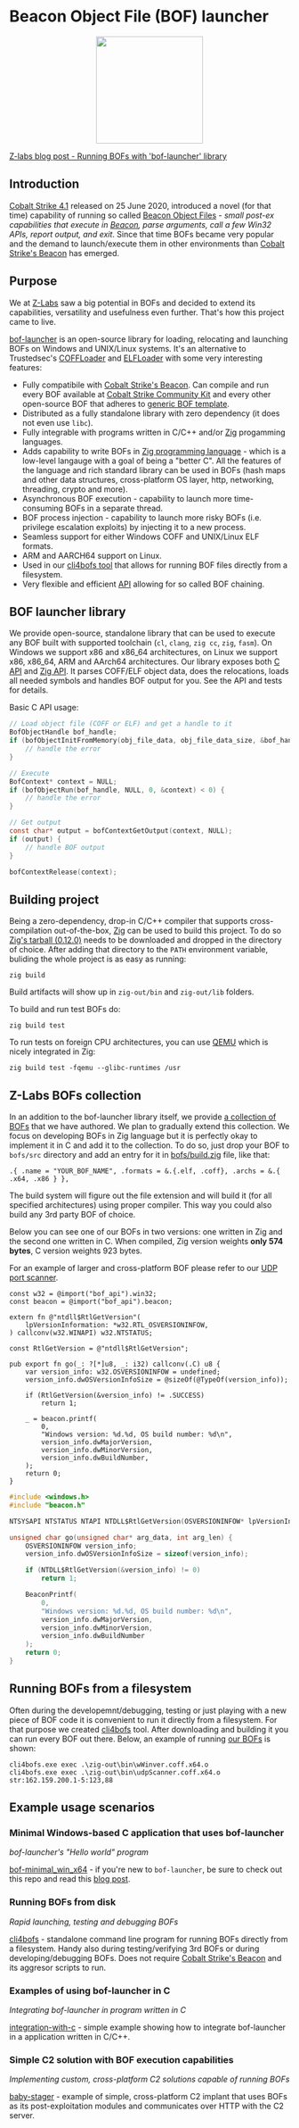 # Beacon Object File (BOF) launcher

<p align="center">
  <img src="https://github.com/The-Z-Labs/bof-launcher/assets/4785347/990ad1fb-c35b-48cf-a0db-aed3c825d149" width="192" height="192" />
</p>

[Z-labs blog post - Running BOFs with 'bof-launcher' library](https://blog.z-labs.eu/2024/02/08/bof-launcher.html)

## Introduction

[Cobalt Strike 4.1](https://www.cobaltstrike.com/blog/cobalt-strike-4-1-the-mark-of-injection/) released on 25 June 2020, introduced a novel (for that time) capability of running so called [Beacon Object Files](https://hstechdocs.helpsystems.com/manuals/cobaltstrike/current/userguide/content/topics/beacon-object-files_main.htm) - *small post-ex capabilities that execute in [Beacon](https://www.cobaltstrike.com/), parse arguments, call a few Win32 APIs, report output, and exit*. Since that time BOFs became very popular and the demand to launch/execute them in other environments than [Cobalt Strike's Beacon](https://www.cobaltstrike.com/) has emerged.

## Purpose

We at [Z-Labs](https://z-labs.eu) saw a big potential in BOFs and decided to extend its capabilities, versatility and usefulness even further. That's how this project came to live.

[bof-launcher](bof-launcher/src/bof_launcher_api.h) is an open-source library for loading, relocating and launching BOFs on Windows and UNIX/Linux systems. It's an alternative to Trustedsec's [COFFLoader](https://github.com/trustedsec/COFFLoader) and [ELFLoader](https://github.com/trustedsec/ELFLoader) with some very interesting features:

- Fully compatibile with [Cobalt Strike's Beacon](https://www.cobaltstrike.com/). Can compile and run every BOF available at [Cobalt Strike Community Kit](https://cobalt-strike.github.io/community_kit/) and every other open-source BOF that adheres to [generic BOF template](https://github.com/Cobalt-Strike/bof_template).
- Distributed as a fully standalone library with zero dependency (it does not even use `libc`).
- Fully integrable with programs written in C/C++ and/or [Zig](https://ziglang.org/) progamming languages.
- Adds capability to write BOFs in [Zig programming language](https://ziglang.org/) - which is a low-level langauge with a goal of being a "better C". All the features of the language and rich standard library can be used in BOFs (hash maps and other data structures, cross-platform OS layer, http, networking, threading, crypto and more).
- Asynchronous BOF execution - capability to launch more time-consuming BOFs in a separate thread.
- BOF process injection - capability to launch more risky BOFs (i.e. privilege escalation exploits) by injecting it to a new process.
- Seamless support for either Windows COFF and UNIX/Linux ELF formats.
- ARM and AARCH64 support on Linux.
- Used in our [cli4bofs tool](https://github.com/The-Z-Labs/cli4bofs) that allows for running BOF files directly from a filesystem.
- Very flexible and efficient [API](bof-launcher/src/bof_launcher_api.h) allowing for so called BOF chaining.

## BOF launcher library

We provide open-source, standalone library that can be used to execute any BOF built with supported toolchain (`cl`, `clang`, `zig cc`, `zig`, `fasm`). On Windows we support x86 and x86_64 architectures, on Linux we support x86, x86_64, ARM and AArch64 architectures. Our library exposes both [C API](bof-launcher/src/bof_launcher_api.h) and [Zig API](bof-launcher/src/bof_launcher_api.zig). It parses COFF/ELF object data, does the relocations, loads all needed symbols and handles BOF output for you. See the API and tests for details.

Basic C API usage:
```c
// Load object file (COFF or ELF) and get a handle to it
BofObjectHandle bof_handle;
if (bofObjectInitFromMemory(obj_file_data, obj_file_data_size, &bof_handle) < 0) {
    // handle the error
}

// Execute
BofContext* context = NULL;
if (bofObjectRun(bof_handle, NULL, 0, &context) < 0) {
    // handle the error
}

// Get output
const char* output = bofContextGetOutput(context, NULL);
if (output) {
    // handle BOF output
}

bofContextRelease(context);
```

## Building project

Being a zero-dependency, drop-in C/C++ compiler that supports cross-compilation out-of-the-box, [Zig](https://ziglang.org/) can be used to build this project. To do so [Zig's tarball (0.12.0)](https://ziglang.org/download/#release-0.12.0) needs to be downloaded and dropped in the directory of choice. After adding that directory to the `PATH` environment variable, buliding the whole project is as easy as running:

    zig build

Build artifacts will show up in `zig-out/bin` and `zig-out/lib` folders.

To build and run test BOFs do:

    zig build test

To run tests on foreign CPU architectures, you can use [QEMU](https://www.qemu.org/) which is nicely integrated in Zig:

    zig build test -fqemu --glibc-runtimes /usr

## Z-Labs BOFs collection

In an addition to the bof-launcher library itself, we provide [a collection of BOFs](bofs/) that we have authored. We plan to gradually extend this collection. We focus on developing BOFs in Zig language but it is perfectly okay to implement it in C and add it to the collection. To do so, just drop your BOF to `bofs/src` directory and add an entry for it in [bofs/build.zig](https://github.com/The-Z-Labs/bof-launcher/blob/main/bofs/build.zig) file, like that:

    .{ .name = "YOUR_BOF_NAME", .formats = &.{.elf, .coff}, .archs = &.{ .x64, .x86 } },
    
The build system will figure out the file extension and will build it (for all specified architectures) using proper compiler. This way you could also build any 3rd party BOF of choice.

Below you can see one of our BOFs in two versions: one written in Zig and the second one written in C. When compiled, Zig version weights **only 574 bytes**, C version weights 923 bytes.

For an example of larger and cross-platform BOF please refer to our [UDP port scanner](bofs/src/udpScanner.zig).

```zig
const w32 = @import("bof_api").win32;
const beacon = @import("bof_api").beacon;

extern fn @"ntdll$RtlGetVersion"(
    lpVersionInformation: *w32.RTL_OSVERSIONINFOW,
) callconv(w32.WINAPI) w32.NTSTATUS;

const RtlGetVersion = @"ntdll$RtlGetVersion";

pub export fn go(_: ?[*]u8, _: i32) callconv(.C) u8 {
    var version_info: w32.OSVERSIONINFOW = undefined;
    version_info.dwOSVersionInfoSize = @sizeOf(@TypeOf(version_info));

    if (RtlGetVersion(&version_info) != .SUCCESS)
        return 1;

    _ = beacon.printf(
        0,
        "Windows version: %d.%d, OS build number: %d\n",
        version_info.dwMajorVersion,
        version_info.dwMinorVersion,
        version_info.dwBuildNumber,
    );
    return 0;
}
```
```c
#include <windows.h>
#include "beacon.h"

NTSYSAPI NTSTATUS NTAPI NTDLL$RtlGetVersion(OSVERSIONINFOW* lpVersionInformation);

unsigned char go(unsigned char* arg_data, int arg_len) {
    OSVERSIONINFOW version_info;
    version_info.dwOSVersionInfoSize = sizeof(version_info);

    if (NTDLL$RtlGetVersion(&version_info) != 0)
        return 1;

    BeaconPrintf(
        0,
        "Windows version: %d.%d, OS build number: %d\n",
        version_info.dwMajorVersion,
        version_info.dwMinorVersion,
        version_info.dwBuildNumber
    );
    return 0;
}
```

## Running BOFs from a filesystem

Often during the developemnt/debugging, testing or just playing with a new piece of BOF code it is convenient to run it directly from a filesystem. For that purpose we created [cli4bofs](https://github.com/The-Z-Labs/cli4bofs) tool. After downloading and building it you can run every BOF out there. Below, an example of running [our BOFs](bofs/src) is shown:

    cli4bofs.exe exec .\zig-out\bin\wWinver.coff.x64.o
    cli4bofs.exe exec .\zig-out\bin\udpScanner.coff.x64.o str:162.159.200.1-5:123,88

## Example usage scenarios

### Minimal Windows-based C application that uses bof-launcher

*bof-launcher's "Hello world" program*

[bof-minimal_win_x64](https://github.com/The-Z-Labs/bof-minimal_win_x64) - if you're new to `bof-launcher`, be sure to check out this repo and read this [blog post](https://blog.z-labs.eu/2024/02/08/bof-launcher.html).

### Running BOFs from disk

*Rapid launching, testing and debugging BOFs*

[cli4bofs](https://github.com/The-Z-Labs/cli4bofs) - standalone command line program for running BOFs directly from a filesystem. Handy also during testing/verifying 3rd BOFs or during developing/debugging BOFs. Does not require [Cobalt Strike's Beacon](https://www.cobaltstrike.com/) and its aggresor scripts to run.

### Examples of using bof-launcher in C

*Integrating bof-launcher in program written in C*

[integration-with-c](examples/integration-with-c) - simple example showing how to integrate bof-launcher in a application written in C/C++.

### Simple C2 solution with BOF execution capabilities

*Implementing custom, cross-platform C2 solutions capable of running BOFs*

[baby-stager](examples/baby-stager) - example of simple, cross-platform C2 implant that uses BOFs as its post-exploitation modules and communicates over HTTP with the C2 server.
